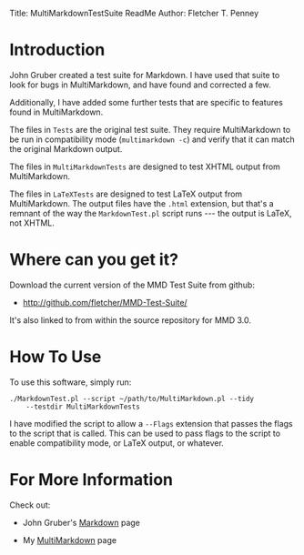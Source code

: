 Title:		MultiMarkdownTestSuite ReadMe
Author:		Fletcher T. Penney

# Introduction #

John Gruber created a test suite for Markdown. I have used that suite to look
for bugs in MultiMarkdown, and have found and corrected a few.

Additionally, I have added some further tests that are specific to features
found in MultiMarkdown.

The files in `Tests` are the original test suite. They require MultiMarkdown
to be run in compatibility mode (`multimarkdown -c`) and verify that it can
match the original Markdown output.

The files in `MultiMarkdownTests` are designed to test XHTML output from
MultiMarkdown.

The files in `LaTeXTests` are designed to test LaTeX output from
MultiMarkdown. The output files have the `.html` extension, but that's a
remnant of the way the `MarkdownTest.pl` script runs --- the output is LaTeX,
not XHTML.


# Where can you get it? #

Download the current version of the MMD Test Suite from github:

* <http://github.com/fletcher/MMD-Test-Suite/>


It's also linked to from within the source repository for MMD 3.0.


# How To Use #

To use this software, simply run:

	./MarkdownTest.pl --script ~/path/to/MultiMarkdown.pl --tidy
		--testdir MultiMarkdownTests


I have modified the script to allow a `--Flags` extension that passes the flags to the script that is called.  This can be used to pass flags to the script to enable compatibility mode, or LaTeX output, or whatever.



# For More Information #

Check out:

* John Gruber's [Markdown](http://daringfireball.net/projects/markdown) page

* My [MultiMarkdown](http://fletcherpenney.net/multimarkdown) page
